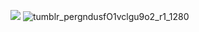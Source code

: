 
![](https://komarev.com/ghpvc/?username=ariannargesi&color=blueviolet)
![tumblr_pergndusfO1vclgu9o2_r1_1280](https://user-images.githubusercontent.com/46089900/177348244-4bcf130b-3e5c-4523-a468-47077613bd5c.gif)
